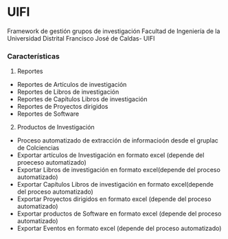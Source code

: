 UIFI
========================
Framework de gestión grupos de investigación Facultad de Ingeniería de la Universidad Distrital Francisco José de Caldas- UIFI

### Características

1. Reportes
  - Reportes de Artículos de investigación
  - Reportes de Libros de investigación
  - Reportes de Capítulos Libros de investigación
  - Reportes de Proyectos dirigidos
  - Reportes de Software


2. Productos de Investigación
  - Proceso automatizado de extracción de informacioón desde el gruplac de  Colciencias
  - Exportar artículos de Investigación en formato excel (depende del proeceso automatizado)
  - Exportar Libros de investigación en formato excel(depende del proceso automatizado)
  - Exportar Capítulos Libros de investigación en formato excel(depende del proceso automatizado)
  - Exportar Proyectos dirigidos en formato excel (depende del proceso automatizado)
  - Exportar productos de Software en formato excel (depende del proceso automatizado)
  - Exportar Eventos en formato excel (depende del proceso automatizado)

